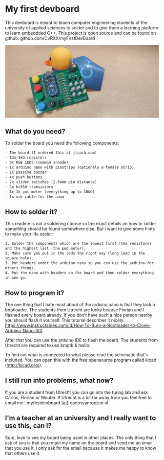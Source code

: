 # My first devboard

This devboard is meant to teach computer engineering students of the university of applied sciences to solder and to give them a learning platform to learn embeddded C++. This project is open source and can be found on github: github.com/CvRXX/myFirstDevBoard

![The board](board.jpg)

## What do you need?
To solder the board you need the following components:

    - The board (I ordered this at jlcpcb.com)
    - 13x 1kΩ resistors
    - 9x RGB LEDS (common annode)
    - 1x arduino nano with pinstrips (optionaly a female strip)
    - 1x passive buzzer
    - 4x push buttons
    - 2x slider switches (2.54mm pin distance)
    - 3x bc550 transistors 
    - 1x 1k pot meter (everything up to 10kΩ)
    - 1x usb cable for the nano
    
## How to solder it?
This readme is not a soldering course so the exact details on how to solder something should be found somewhere else. But I want to give some hints to make your life easier:

    1. Solder the components which are the lowest first (the resistors) and the highest last (the pod meter).
    2. Make sure you put in the leds the right way (long lead in the square hole).
    3. Put headers under the arduino nano so you can use the arduino for others things.
    4. Put the nano with headers on the board and then solder everything in one go.
    
## How to program it?
The one thing that I hate most about of the arduino nano is that they lack a bootloader. The students from Utrecht are lucky beause Florian and I flashed every board already. If you don't have such a nice person nearby you should flash it yourself. This tuturial describes it nicely: https://www.instructables.com/id/How-To-Burn-a-Bootloader-to-Clone-Arduino-Nano-30/.

After that you can use the arduino IDE to flash the board. The students from Utrecht are required to use bmptk & hwlib. 

To find out what is connected to what please read the schematic that's included. You can open this with the free opensource program called kicad (http://kicad.org/).

## I still run into problems, what now?
If you are a student from Utrecht you can go into the turing lab and ask Carlos, Florian or Wouter. If Utrecht is a bit far away from you feel free to email me : myfirstdevboard {at} carlosvanrooijen.nl

## I'm a teacher at an university and I really want to use this, can I?
Sure, love to see my board being used in other places. The only thing that I ask of you is that you retain my name on the board and send me an email that you use it. I only ask for the email because it makes me happy to know that others use it.
